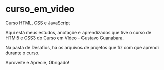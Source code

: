 # curso_em_video

Curso HTML, CSS e JavaScript

Aqui está meus estudos, anotaçõe e aprendizados que tive o curso de HTMl5 e CSS3
do Curso em Vídeo - Gustavo Guanabara.

Na pasta de Desafios, há os arquivos de projetos que fiz com que aprendi durante o curso.

Aproveite e Aprecie, Obrigado!
